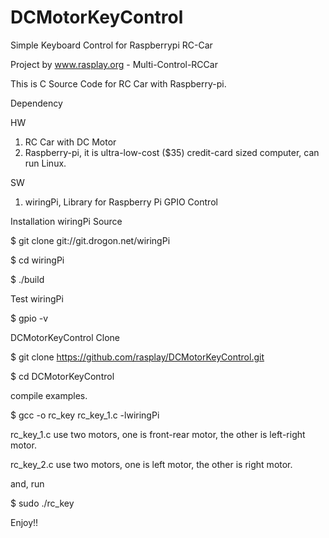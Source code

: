 DCMotorKeyControl
=========

Simple Keyboard Control for Raspberrypi RC-Car

Project by www.rasplay.org - Multi-Control-RCCar

This is C Source Code for RC Car with Raspberry-pi.

Dependency

HW

 1. RC Car with DC Motor
 2. Raspberry-pi, it is ultra-low-cost ($35) credit-card sized computer, can run Linux.

SW

 1. wiringPi, Library for Raspberry Pi GPIO Control

Installation wiringPi Source

$ git clone git://git.drogon.net/wiringPi

$ cd wiringPi

$ ./build

Test wiringPi

$ gpio -v

DCMotorKeyControl Clone

$ git clone https://github.com/rasplay/DCMotorKeyControl.git

$ cd DCMotorKeyControl

compile examples.

$ gcc -o rc_key rc_key_1.c -lwiringPi

rc_key_1.c use two motors, one is front-rear motor, the other is left-right motor.

rc_key_2.c use two motors, one is left motor, the other is right motor.

and, run

$ sudo ./rc_key

Enjoy!!  
